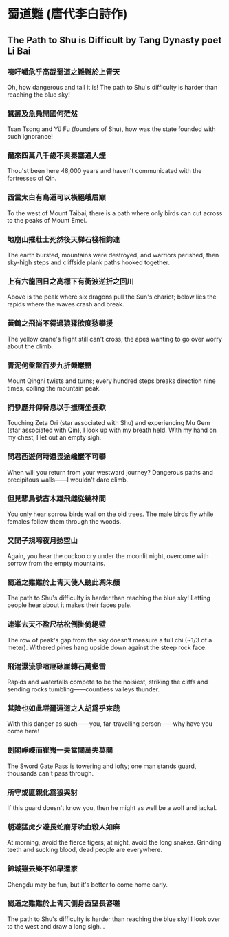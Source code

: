 # 蜀道難 (唐代李白詩作)

## The Path to Shu is Difficult by Tang Dynasty poet Li Bai

### 噫吁嚱危乎高哉蜀道之難難於上青天

Oh, how dangerous and tall it is! The path to Shu's difficulty is harder than reaching the blue sky!

### 蠶叢及魚鳧開國何茫然

Tsan Tsong and Yü Fu (founders of Shu), how was the state founded with such ignorance!

### 爾來四萬八千歲不與秦塞通人煙

Thou'st been here 48,000 years and haven't communicated with the fortresses of Qin.

### 西當太白有鳥道可以橫絕峨眉巔

To the west of Mount Taibai, there is a path where only birds can cut across to the peaks of Mount Emei.

### 地崩山摧壯士死然後天梯石棧相鉤連

The earth bursted, mountains were destroyed, and warriors perished, then sky-high steps and cliffside plank paths hooked together.

### 上有六龍回日之高標下有衝波逆折之回川

Above is the peak where six dragons pull the Sun's chariot; below lies the rapids where the waves crash and break.

### 黃鶴之飛尚不得過猿猱欲度愁攀援

The yellow crane's flight still can't cross; the apes wanting to go over worry about the climb.

### 青泥何盤盤百步九折縈巖巒

Mount Qingni twists and turns; every hundred steps breaks direction nine times, coiling the mountain peak.

### 捫參歷井仰脅息以手撫膺坐長歎

Touching Zeta Ori (star associated with Shu) and experiencing Mu Gem (star associated with Qin), I look up with my breath held. With my hand on my chest, I let out an empty sigh.

### 問君西遊何時還畏途巉巖不可攀

When will you return from your westward journey? Dangerous paths and precipitous walls——I wouldn't dare climb.

### 但見悲鳥號古木雄飛雌從繞林間

You only hear sorrow birds wail on the old trees. The male birds fly while females follow them through the woods.

### 又聞子規啼夜月愁空山

Again, you hear the cuckoo cry under the moonlit night, overcome with sorrow from the empty mountains.

### 蜀道之難難於上青天使人聽此凋朱顏

The path to Shu's difficulty is harder than reaching the blue sky! Letting people hear about it makes their faces pale.

### 連峯去天不盈尺枯松倒掛倚絕壁

The row of peak's gap from the sky doesn't measure a full chi (~1/3 of a meter). Withered pines hang upside down against the steep rock face.

### 飛湍瀑流爭喧豗砯崖轉石萬壑雷

Rapids and waterfalls compete to be the noisiest, striking the cliffs and sending rocks tumbling——countless valleys thunder.

### 其險也如此嗟爾遠道之人胡爲乎來哉

With this danger as such——you, far-travelling person——why have you come here!

### 劍閣崢嶸而崔嵬一夫當關萬夫莫開

The Sword Gate Pass is towering and lofty; one man stands guard, thousands can't pass through.

### 所守或匪親化爲狼與豺

If this guard doesn't know you, then he might as well be a wolf and jackal.

### 朝避猛虎夕避長蛇磨牙吮血殺人如麻

At morning, avoid the fierce tigers; at night, avoid the long snakes. Grinding teeth and sucking blood, dead people are everywhere.

### 錦城雖云樂不如早還家

Chengdu may be fun, but it's better to come home early.

### 蜀道之難難於上青天側身西望長咨嗟

The path to Shu's difficulty is harder than reaching the blue sky! I look over to the west and draw a long sigh...
